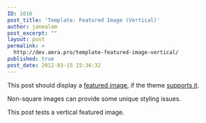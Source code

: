 ```yaml
---
ID: 1016
post_title: 'Template: Featured Image (Vertical)'
author: janealam
post_excerpt: ""
layout: post
permalink: >
  http://dev.amra.pro/template-featured-image-vertical/
published: true
post_date: 2012-03-15 15:36:32
---
```

This post should display a <a title="Featured Images" href="https://en.support.wordpress.com/featured-images/#setting-a-featured-image" target="_blank">featured image</a>, if the theme <a title="Post Thumbnails" href="https://codex.wordpress.org/Post_Thumbnails" target="_blank">supports it</a>.

Non-square images can provide some unique styling issues.

This post tests a vertical featured image.
